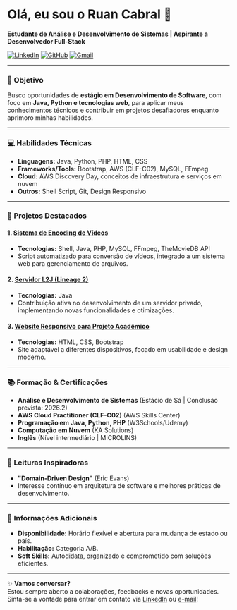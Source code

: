 # Olá, eu sou o Ruan Cabral 👋  
**Estudante de Análise e Desenvolvimento de Sistemas | Aspirante a Desenvolvedor Full-Stack**

[![LinkedIn](https://img.shields.io/badge/LinkedIn-0077B5?style=for-the-badge&logo=linkedin&logoColor=white)](https://www.linkedin.com/in/ruanfcabral/)
[![GitHub](https://img.shields.io/badge/GitHub-100000?style=for-the-badge&logo=github&logoColor=white)](https://github.com/ruan89cf)
[![Gmail](https://img.shields.io/badge/Gmail-D14836?style=for-the-badge&logo=gmail&logoColor=white)](mailto:ruan89c@gmail.com)

---

### 🎯 Objetivo  
Busco oportunidades de **estágio em Desenvolvimento de Software**, com foco em **Java, Python e tecnologias web**, para aplicar meus conhecimentos técnicos e contribuir em projetos desafiadores enquanto aprimoro minhas habilidades.

---

### 💻 Habilidades Técnicas  
- **Linguagens:** Java, Python, PHP, HTML, CSS  
- **Frameworks/Tools:** Bootstrap, AWS (CLF-C02), MySQL, FFmpeg  
- **Cloud:** AWS Discovery Day, conceitos de infraestrutura e serviços em nuvem  
- **Outros:** Shell Script, Git, Design Responsivo  

---

### 🚀 Projetos Destacados  

#### 1. [Sistema de Encoding de Vídeos](https://github.com/)  
- **Tecnologias:** Shell, Java, PHP, MySQL, FFmpeg, TheMovieDB API  
- Script automatizado para conversão de vídeos, integrado a um sistema web para gerenciamento de arquivos.  

#### 2. [Servidor L2J (Lineage 2)](https://l2adena.com/)  
- **Tecnologias:** Java  
- Contribuição ativa no desenvolvimento de um servidor privado, implementando novas funcionalidades e otimizações.  

#### 3. [Website Responsivo para Projeto Acadêmico](https://tudocinema.w3spaces.com/)  
- **Tecnologias:** HTML, CSS, Bootstrap  
- Site adaptável a diferentes dispositivos, focado em usabilidade e design moderno.  

---

### 📚 Formação & Certificações  
- **Análise e Desenvolvimento de Sistemas** (Estácio de Sá | Conclusão prevista: 2026.2)  
- **AWS Cloud Practitioner (CLF-C02)** (AWS Skills Center)  
- **Programação em Java, Python, PHP** (W3Schools/Udemy)  
- **Computação em Nuvem** (KA Solutions)  
- **Inglês** (Nível intermediário | MICROLINS)  

---

### 📖 Leituras Inspiradoras  
- **"Domain-Driven Design"** (Eric Evans)  
- Interesse contínuo em arquitetura de software e melhores práticas de desenvolvimento.  

---

### 🌟 Informações Adicionais  
- **Disponibilidade:** Horário flexível e abertura para mudança de estado ou país.  
- **Habilitação:** Categoria A/B.  
- **Soft Skills:** Autodidata, organizado e comprometido com soluções eficientes.  

---

✨ **Vamos conversar?**  
Estou sempre aberto a colaborações, feedbacks e novas oportunidades. Sinta-se à vontade para entrar em contato via [LinkedIn](https://www.linkedin.com/in/ruanfcabral/) ou [e-mail](mailto:ruan89c@gmail.com)!
